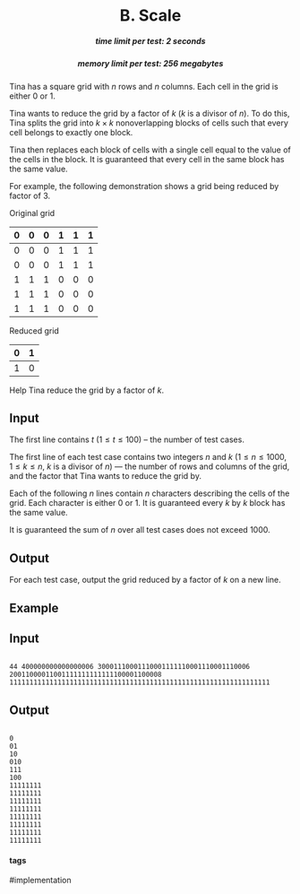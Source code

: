 <h1 style='text-align: center;'> B. Scale</h1>

<h5 style='text-align: center;'>time limit per test: 2 seconds</h5>
<h5 style='text-align: center;'>memory limit per test: 256 megabytes</h5>

Tina has a square grid with $n$ rows and $n$ columns. Each cell in the grid is either $0$ or $1$. 

Tina wants to reduce the grid by a factor of $k$ ($k$ is a divisor of $n$). To do this, Tina splits the grid into $k \times k$ nonoverlapping blocks of cells such that every cell belongs to exactly one block.

Tina then replaces each block of cells with a single cell equal to the value of the cells in the block. It is guaranteed that every cell in the same block has the same value. 

For example, the following demonstration shows a grid being reduced by factor of $3$.

 Original grid 

| $0$ | $0$ | $0$ | $1$ | $1$ | $1$ |
| --- | --- | --- | --- | --- | --- |
| $0$ | $0$ | $0$ | $1$ | $1$ | $1$ |
| $0$ | $0$ | $0$ | $1$ | $1$ | $1$ |
| $1$ | $1$ | $1$ | $0$ | $0$ | $0$ |
| $1$ | $1$ | $1$ | $0$ | $0$ | $0$ |
| $1$ | $1$ | $1$ | $0$ | $0$ | $0$ |

  Reduced grid 

| $0$ | $1$ |
| --- | --- |
| $1$ | $0$ |

 Help Tina reduce the grid by a factor of $k$.

## Input

The first line contains $t$ ($1 \leq t \leq 100$) – the number of test cases.

The first line of each test case contains two integers $n$ and $k$ ($1 \leq n \leq 1000$, $1 \le k \le n$, $k$ is a divisor of $n$) — the number of rows and columns of the grid, and the factor that Tina wants to reduce the grid by. 

Each of the following $n$ lines contain $n$ characters describing the cells of the grid. Each character is either $0$ or $1$. It is guaranteed every $k$ by $k$ block has the same value.

It is guaranteed the sum of $n$ over all test cases does not exceed $1000$.

## Output

For each test case, output the grid reduced by a factor of $k$ on a new line.

## Example

## Input


```

44 400000000000000006 30001110001110001111110001110001110006 20011000011001111111111111100001100008 11111111111111111111111111111111111111111111111111111111111111111
```
## Output


```

0
01
10
010
111
100
11111111
11111111
11111111
11111111
11111111
11111111
11111111
11111111

```


#### tags 

#implementation 